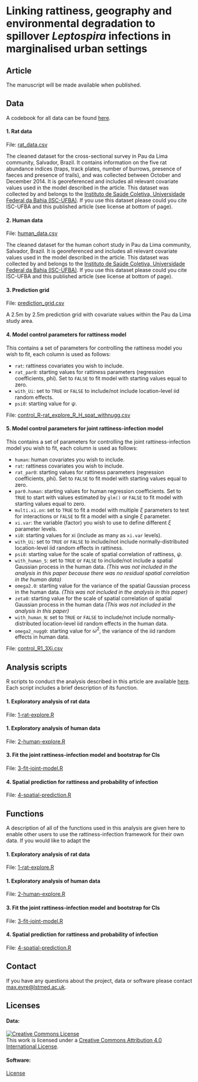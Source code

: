 # Linking rattiness, geography and environmental degradation to spillover *Leptospira* infections in marginalised urban settings

## Article
The manuscript will be made available when published.

## Data
A codebook for all data can be found [here](https://github.com/maxeyre/rattiness-infection-framework/blob/main/Data/codebook.md).
#### 1. Rat data
File: [rat_data.csv](https://github.com/maxeyre/rattiness-infection-framework/blob/main/Data/rat_data.csv) 

The cleaned dataset for the cross-sectional survey in Pau da Lima community, Salvador, Brazil. It contains information on the five rat abundance indices (traps, track plates, number of burrows, presence of faeces and presence of trails), and was collected between October and December 2014. It is georeferenced and includes all relevant covariate values used in the model described in the article. This dataset was collected by and belongs to the [Instituto de Saúde Coletiva, Universidade Federal da Bahia (ISC-UFBA)](http://www.isc.ufba.br/). If you use this dataset please could you cite ISC-UFBA and this published article (see license at bottom of page).

#### 2. Human data
File: [human_data.csv](https://github.com/maxeyre/rattiness-infection-framework/blob/main/Data/human_data.csv) 

The cleaned dataset for the human cohort study in Pau da Lima community, Salvador, Brazil. It is georeferenced and includes all relevant covariate values used in the model described in the article. This dataset was collected by and belongs to the [Instituto de Saúde Coletiva, Universidade Federal da Bahia (ISC-UFBA)](http://www.isc.ufba.br/). If you use this dataset please could you cite ISC-UFBA and this published article (see license at bottom of page).

#### 3. Prediction grid
File: [prediction_grid.csv](https://github.com/maxeyre/rattiness-infection-framework/blob/main/Data/prediction_grid.csv)

A 2.5m by 2.5m prediction grid with covariate values within the Pau da Lima study area.

#### 4. Model control parameters for rattiness model
This contains a set of parameters for controlling the rattiness model you wish to fit, each column is used as follows:
- `rat`: rattiness covariates you wish to include.
- `rat_par0`: starting values for rattiness parameters (regression coefficients, phi). Set to `FALSE` to fit model with starting values equal to zero.
- `with_Ui`: set to `TRUE` or `FALSE` to include/not include location-level iid random effects.
- `psi0`: starting value for $\psi$.

File: [control_R-rat_explore_R_H_spat_withnugg.csv](https://github.com/maxeyre/rattiness-infection-framework/blob/main/Data/control_R-rat_explore_R_H_spat_withnugg.csv)

#### 5. Model control parameters for joint rattiness-infection model
This contains a set of parameters for controlling the joint rattiness-infection model you wish to fit, each column is used as follows:
- `human`: human covariates you wish to include.
- `rat`: rattiness covariates you wish to include.
- `rat_par0`: starting values for rattiness parameters (regression coefficients, phi). Set to `FALSE` to fit model with starting values equal to zero.
- `par0.human`: starting values for human regression coefficients. Set to `TRUE` to start with values estimated by `glm()` or `FALSE` to fit model with starting values equal to zero.
- `multi.xi.on`: set to `TRUE` to fit a model with multiple $\xi$ parameters to test for interactions or `FALSE` to fit a model with a single $\xi$ parameter.
- `xi.var`: the variable (factor) you wish to use to define different $\xi$ parameter levels.
- `xi0`: starting values for xi (include as many as `xi.var` levels).
- `with_Ui`: set to `TRUE` or `FALSE` to include/not include normally-distributed location-level iid random effects in rattiness.
- `psi0`: starting value for the scale of spatial correlation of rattiness, $\psi$.
- `with_human_S`: set to `TRUE` or `FALSE` to include/not include a spatial Gaussian process in the human data. *(This was not included in the analysis in this paper because there was no residual spatial correlation in the human data)*
- `omega2.0`: starting value for the variance of the spatial Gaussian process in the human data. *(This was not included in the analysis in this paper)*
- `zeta0`: starting value for the scale of spatial correlation of spatial Gaussian process in the human data *(This was not included in the analysis in this paper)*
- `with_human_N`: set to `TRUE` or `FALSE` to include/not include normally-distributed location-level iid random effects in the human data.
- `omega2_nugg0`: starting value for $\omega^2$, the variance of the iid random effects in human data.

File: [control_R1_3Xi.csv](https://github.com/maxeyre/rattiness-infection-framework/blob/main/Data/control_R1_3Xi.csv)

## Analysis scripts
R scripts to conduct the analysis described in this article are available [here](https://github.com/maxeyre/rattiness-infection-framework/tree/main/Scripts). Each script includes a brief description of its function.

#### 1. Exploratory analysis of rat data
File: [1-rat-explore.R](https://github.com/maxeyre/rattiness-infection-framework/blob/main/Scripts/1-rat-explore.R)

#### 1. Exploratory analysis of human data
File: [2-human-explore.R](https://github.com/maxeyre/rattiness-infection-framework/blob/main/Scripts/2-human-explore.R)

#### 3. Fit the joint rattiness-infection model and bootstrap for CIs
File: [3-fit-joint-model.R](https://github.com/maxeyre/rattiness-infection-framework/blob/main/Scripts/3-fit-joint-model.R)

#### 4. Spatial prediction for rattiness and probability of infection
File: [4-spatial-prediction.R](https://github.com/maxeyre/rattiness-infection-framework/blob/main/Scripts/4-spatial-prediction.R)

## Functions
A description of all of the functions used in this analysis are given here to enable other users to use the rattiness-infection framework for their own data. If you would like to adapt the 

#### 1. Exploratory analysis of rat data
File: [1-rat-explore.R](https://github.com/maxeyre/rattiness-infection-framework/blob/main/Scripts/1-rat-explore.R)

#### 1. Exploratory analysis of human data
File: [2-human-explore.R](https://github.com/maxeyre/rattiness-infection-framework/blob/main/Scripts/2-human-explore.R)

#### 3. Fit the joint rattiness-infection model and bootstrap for CIs
File: [3-fit-joint-model.R](https://github.com/maxeyre/rattiness-infection-framework/blob/main/Scripts/3-fit-joint-model.R)

#### 4. Spatial prediction for rattiness and probability of infection
File: [4-spatial-prediction.R](https://github.com/maxeyre/rattiness-infection-framework/blob/main/Scripts/4-spatial-prediction.R)


## Contact
If you have any questions about the project, data or software please contact max.eyre@lstmed.ac.uk.

## Licenses
#### Data:
<a rel="license" href="http://creativecommons.org/licenses/by/4.0/"><img alt="Creative Commons License" style="border-width:0" src="https://i.creativecommons.org/l/by/4.0/88x31.png" /></a><br />This work is licensed under a <a rel="license" href="http://creativecommons.org/licenses/by/4.0/">Creative Commons Attribution 4.0 International License</a>.

#### Software: 
[License](https://github.com/maxeyre/rattiness-infection-framework/blob/main/LICENSE)
